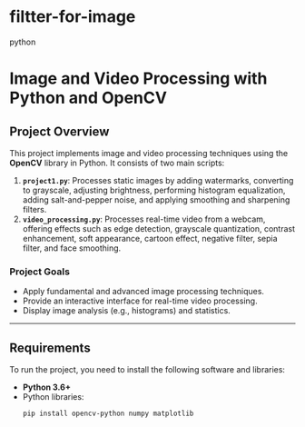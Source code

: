 # filtter-for-image
python


# Image and Video Processing with Python and OpenCV

## Project Overview
This project implements image and video processing techniques using the **OpenCV** library in Python. It consists of two main scripts:
1. **`project1.py`**: Processes static images by adding watermarks, converting to grayscale, adjusting brightness, performing histogram equalization, adding salt-and-pepper noise, and applying smoothing and sharpening filters.
2. **`video_processing.py`**: Processes real-time video from a webcam, offering effects such as edge detection, grayscale quantization, contrast enhancement, soft appearance, cartoon effect, negative filter, sepia filter, and face smoothing.

### Project Goals
- Apply fundamental and advanced image processing techniques.
- Provide an interactive interface for real-time video processing.
- Display image analysis (e.g., histograms) and statistics.

---

## Requirements
To run the project, you need to install the following software and libraries:
- **Python 3.6+**
- Python libraries:
  ```bash
  pip install opencv-python numpy matplotlib
